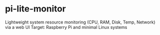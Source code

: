 # pi-lite-monitor
Lightweight system resource monitoring (CPU, RAM, Disk, Temp, Network) via a web UI Target: Raspberry Pi  and minimal Linux systems

